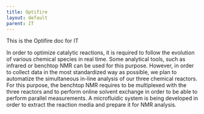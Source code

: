 ```yaml
---
title: Optifire
layout: default
parent: IT
---
```


This is the Optifire doc for IT

In order to optimize catalytic reactions, it is required to follow the evolution of various chemical species in real time. Some analytical tools, such as infrared or benchtop NMR can be used for this purpose. However, in order to collect data in the most standardized way as possible, we plan to automatize the simultaneous in-line analysis of our three chemical reactors. For this purpose, the benchtop NMR requires to be multiplexed with the three reactors and to perform online solvent exchange in order to be able to perform parallel measurements. A microfluidic system is being developed in order to extract the reaction media and prepare it for NMR analysis.
